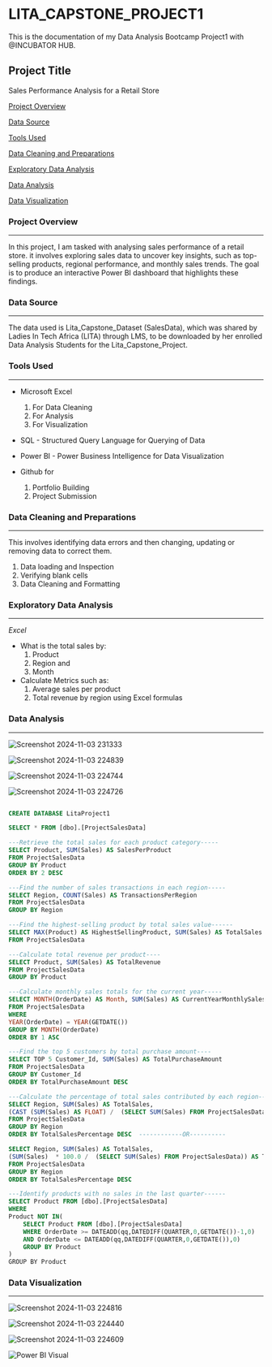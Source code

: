 # LITA_CAPSTONE_PROJECT1
This is the documentation of my Data Analysis Bootcamp Project1 with @INCUBATOR HUB.

## Project Title
Sales Performance Analysis for a Retail Store 
 
[Project Overview](#project-overview)

[Data Source](#data-source)

[Tools Used](#tools-used)

[Data Cleaning and Preparations](#data-cleaning-and-preparations)

[Exploratory Data Analysis](#exploratory-data-analysis)

[Data Analysis](#data-analysis)

[Data Visualization](#data-visualization)


### Project Overview
---
In this project, I am tasked with analysing sales performance of a retail store. it involves exploring sales data to uncover key insights, such as top-selling products, regional performance, and monthly sales trends. The goal is to produce an interactive Power BI dashboard that highlights these findings. 

### Data Source
---
The data used is Lita_Capstone_Dataset (SalesData), which was shared by Ladies In Tech Africa (LITA) through LMS, to be downloaded by her enrolled Data Analysis Students for the Lita_Capstone_Project.

### Tools Used
---
- Microsoft Excel 
  1. For Data Cleaning
  2. For Analysis
  3. For Visualization
     
- SQL - Structured Query Language for Querying of Data

- Power BI - Power Business Intelligence for Data Visualization

- Github for
  1. Portfolio Building
  2. Project Submission 

### Data Cleaning and Preparations
---
This involves identifying data errors and then changing, updating or removing data to correct them.
1. Data loading and Inspection
2. Verifying blank cells
3. Data Cleaning and Formatting

### Exploratory Data Analysis
---
_Excel_
- What is the total sales by:
   1. Product
   2. Region and
   3. Month
- Calculate Metrics such as:
   1. Average sales per product
   2. Total revenue by region
      using Excel formulas

### Data Analysis
---

![Screenshot 2024-11-03 231333](https://github.com/user-attachments/assets/7969f572-3a5e-4919-b970-dad481c712cf)

![Screenshot 2024-11-03 224839](https://github.com/user-attachments/assets/ccebd50d-f171-4da4-948c-8fefb1697206)

![Screenshot 2024-11-03 224744](https://github.com/user-attachments/assets/3998b33f-53b0-4b12-aa97-30776da28bdf)

![Screenshot 2024-11-03 224726](https://github.com/user-attachments/assets/0f080013-7880-45b8-b95c-483ccde05889)


```SQL

CREATE DATABASE LitaProject1

SELECT * FROM [dbo].[ProjectSalesData]

---Retrieve the total sales for each product category-----
SELECT Product, SUM(Sales) AS SalesPerProduct
FROM ProjectSalesData 
GROUP BY Product
ORDER BY 2 DESC

---Find the number of sales transactions in each region-----
SELECT Region, COUNT(Sales) AS TransactionsPerRegion
FROM ProjectSalesData 
GROUP BY Region

---Find the highest-selling product by total sales value------
SELECT MAX(Product) AS HighestSellingProduct, SUM(Sales) AS TotalSales
FROM ProjectSalesData

---Calculate total revenue per product----
SELECT Product, SUM(Sales) AS TotalRevenue
FROM ProjectSalesData
GROUP BY Product

---Calculate monthly sales totals for the current year-----
SELECT MONTH(OrderDate) AS Month, SUM(Sales) AS CurrentYearMonthlySales
FROM ProjectSalesData 
WHERE
YEAR(OrderDate) = YEAR(GETDATE())
GROUP BY MONTH(OrderDate)
ORDER BY 1 ASC

---Find the top 5 customers by total purchase amount----
SELECT TOP 5 Customer_Id, SUM(Sales) AS TotalPurchaseAmount
FROM ProjectSalesData
GROUP BY Customer_Id
ORDER BY TotalPurchaseAmount DESC

---Calculate the percentage of total sales contributed by each region---
SELECT Region, SUM(Sales) AS TotalSales, 
(CAST (SUM(Sales) AS FLOAT) /  (SELECT SUM(Sales) FROM ProjectSalesData) * 100) AS TotalSalesPercentage
FROM ProjectSalesData
GROUP BY Region
ORDER BY TotalSalesPercentage DESC  ------------OR----------

SELECT Region, SUM(Sales) AS TotalSales, 
(SUM(Sales)  * 100.0 /  (SELECT SUM(Sales) FROM ProjectSalesData)) AS TotalSalesPercentage
FROM ProjectSalesData
GROUP BY Region
ORDER BY TotalSalesPercentage DESC

---Identify products with no sales in the last quarter------
SELECT Product FROM [dbo].[ProjectSalesData]
WHERE
Product NOT IN(
    SELECT Product FROM [dbo].[ProjectSalesData]
    WHERE OrderDate >= DATEADD(qq,DATEDIFF(QUARTER,0,GETDATE())-1,0)
    AND OrderDate <= DATEADD(qq,DATEDIFF(QUARTER,0,GETDATE()),0)
    GROUP BY Product
)
GROUP BY Product
```

### Data Visualization
---

![Screenshot 2024-11-03 224816](https://github.com/user-attachments/assets/22e80175-5561-46b2-94fd-228622b87214)

![Screenshot 2024-11-03 224440](https://github.com/user-attachments/assets/2679ebaf-7922-445d-b229-07420d1d0e21)

![Screenshot 2024-11-03 224609](https://github.com/user-attachments/assets/6b286016-9469-4ff9-b91f-7616275f3045)

![Power BI Visual](https://github.com/user-attachments/assets/2a424d7a-cac5-454c-8fe0-40e6f2578625)

